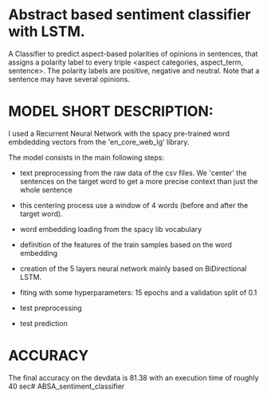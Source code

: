 # Abstract based sentiment classifier with LSTM. 

A Classifier to predict aspect-based polarities of opinions in sentences, that assigns a polarity label to every triple &lt;aspect categories, aspect_term, sentence>. The polarity labels are positive, negative and neutral. Note that a sentence may have several opinions.

# MODEL SHORT DESCRIPTION:

I used a Recurrent Neural Network with the spacy pre-trained word embdedding vectors from the 'en_core_web_lg' library.

The model consists in the main following steps:

- text preprocessing from the raw data of the csv files. We 'center' the sentences on the target word to get a more precise context than just the whole sentence

- this centering process use a window of 4 words (before and after the target word).

- word embedding loading from the spacy lib vocabulary

- definition of the features of the train samples based on the word embedding

- creation of the 5 layers neural network mainly based on BiDirectional LSTM.

- fiting with some hyperparameters: 15 epochs and a validation split of 0.1

- test preprocessing

- test prediction


# ACCURACY

The final accuracy on the devdata is 81.38 with an execution time of roughly 40 sec# ABSA_sentiment_classifier
